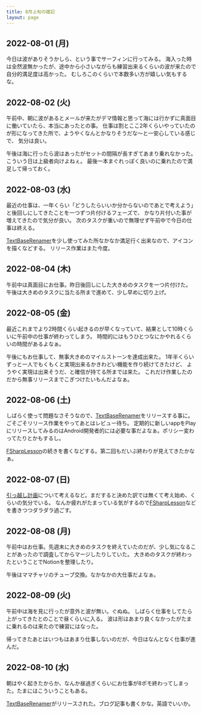 ```yaml
---
title: 8月上旬の雑記
layout: page
---
```


## 2022-08-01 (月)

今日は波がありそうかしら、という事でサーフィンに行ってみる。
海入った時は全然波無かったが、途中から小さいながらも練習出来るくらいの波が来たので自分的満足度は高かった。
むしろこのくらいで本数多い方が嬉しい気もするな。

## 2022-08-02 (火)

午前中、朝に波があるとメールが来たがデマ情報と思って海には行かずに真面目に働いていたら、本当にあったとの事。
仕事は割とここ2年くらいやっていたのが形になってきた所で、ようやくなんとかなりそうだな〜と一安心している感じで、
気分は良い。

午後は海に行ったら波はあったがセットの間隔が長すぎてあまり乗れなかった。こういう日は上級者向けよねぇ。
最後一本まぐれっぽく良いのに乗れたので満足して帰っておく。

## 2022-08-03 (水)

最近の仕事は、一年くらい「どうしたらいいか分からないのであとで考えよう」と後回しにしてきたことを一つずつ片付けるフェーズで、
かなり片付いた事が増えてきたので気分が良い。
次のタスクが重いので無理せず午前中で今日の仕事は終える。

[TextBaseRenamer](https://karino2.github.io/RandomThoughts/TextBaseRenamer)を少し使ってみた所なかなか満足行く出来なので、アイコンを描くなどする。
リリース作業はまた今度。

## 2022-08-04 (木)

午前中は真面目にお仕事。昨日後回しにした大きめのタスクを一つ片付けた。
午後は大きめのタスクに当たる所まで進めて、少し早めに切り上げ。

## 2022-08-05 (金)

最近これまでより2時間くらい起きるのが早くなっていて、結果として10時くらいに午前中の仕事が終わってしまう。
時間的にはもうひとつなにかやれるくらいの時間があるよなぁ。

午後にもお仕事して、無事大きめのマイルストーンを達成出来た。
1年半くらいずっと一人でもくもくと実現出来るかきわどい機能を作り続けてきたけど、
ようやく実現は出来そうだ、と確信が持てる所までは来た。
これだけ作業したのだから無事リリースまでこぎつけたいもんだよなぁ。

## 2022-08-06 (土)

しばらく使って問題なさそうなので、[TextBaseRenamer](https://karino2.github.io/RandomThoughts/TextBaseRenamer)をリリースする事に。ごそごそリリース作業をやってあとはレビュー待ち。
定期的に新しいappをPlayにリリースしてみるのはAndroid開発者的には必要な事だよなぁ。ポリシー変わってたりとかもするし。

[FSharpLesson](https://karino2.github.io/RandomThoughts/FSharpLesson)の続きを書くなどする。第二回もだいぶ終わりが見えてきたかなぁ。

## 2022-08-07 (日)

[引っ越し計画](https://karino2.github.io/RandomThoughts/引っ越し計画)について考えるなど。まだすると決めた訳では無くて考え始め、くらいの気分でいる。
なんか疲れがたまっている気がするので[FSharpLesson](https://karino2.github.io/RandomThoughts/FSharpLesson)などを書きつつダラダラ過ごす。

## 2022-08-08 (月)

午前中はお仕事。先週末に大きめのタスクを終えていたのだが、少し気になることがあったので調査してからマージしたりしていた。
大きめのタスクが終わったということでNotionを整理したり。

午後はママチャリのチューブ交換。なかなかの大仕事だよなぁ。

## 2022-08-09 (火)

午前中は海を見に行ったが意外と波が無い。ぐぬぬ。
しばらく仕事をしてたら上がってきたとのことで昼くらいに入る。
波は形はあまり良くなかったがたまに乗れるのは来たので練習にはなった。

帰ってきたあとはいつもはあまり仕事しないのだが、今日はなんとなく仕事が進んだ。

## 2022-08-10 (水)

朝はやく起きたからか、なんか昼過ぎくらいにお仕事が8ポモ終わってしまった。たまにはこういうこともある。

[TextBaseRenamer](https://karino2.github.io/RandomThoughts/TextBaseRenamer)がリリースされた。ブログ記事も書くかな。英語でいいか。